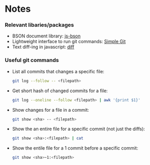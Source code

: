 # Notes

### Relevant libaries/packages
- BSON document library: [js-bson](https://www.npmjs.com/package/bson)
- Lightweight interface to run git commands: [Simple Git](https://www.npmjs.com/package/simple-git)
- Text diff-ing in javascript: [diff](https://www.npmjs.com/package/diff)

### Useful git commands
- List all commits that changes a specific file:
  ```bash
  git log --follow -- <filepath>
  ```
- Get short hash of changed commits for a file:
  ```bash
  git log --oneline --follow <filepath> | awk '{print $1}'
  ```
- Show changes for a file in a commit:
  ```bash
  git show <sha> -- <filepath>
  ```
- Show the an entire file for a specific commit (not just the diffs):
  ```bash
  git show <sha>:<filepath> | cat
  ```
- Show the entile file for a 1 commit before a specific commit:
  ```bash
  git show <sha>~1:<filepath>
  ```
